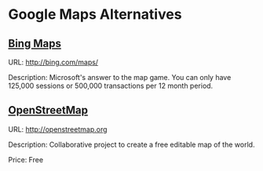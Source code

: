 # Google Maps Alternatives

## [Bing Maps](http://bing.com/maps/)

URL: http://bing.com/maps/

Description: Microsoft's answer to the map game. You can only have 125,000 sessions or 500,000 transactions per 12 month period.

## [OpenStreetMap](http://openstreetmap.org)

URL: http://openstreetmap.org

Description: Collaborative project to create a free editable map of the world.

Price: Free